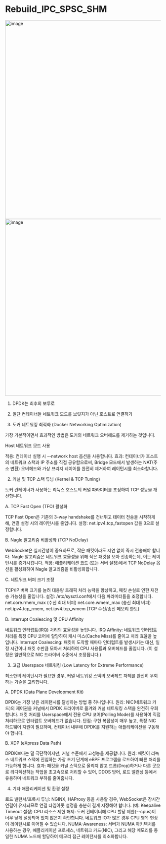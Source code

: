 # Rebuild_IPC_SPSC_SHM

<img width="801" height="641" alt="image" src="https://github.com/user-attachments/assets/768caa0f-9ec5-41ac-8f83-fcd7e7b895ea" />

<img width="1012" height="570" alt="image" src="https://github.com/user-attachments/assets/3db73e45-cbb4-4e7e-94e6-847f300b60e7" />


1. DPDK는 최후의 보루로
2. 일단 컨테이너들 네트워크 모드를 브릿지가 아닌 호스트로 연결하기
   

1. 도커 네트워킹 최적화 (Docker Networking Optimization)
 
가장 기본적이면서 효과적인 방법은 도커의 네트워크 오버헤드를 제거하는 것입니다.
 
Host 네트워크 모드 사용
 
적용: 컨테이너 실행 시 --network host 옵션을 사용합니다.
효과: 컨테이너가 호스트의 네트워크 스택과 IP 주소를 직접 공유함으로써, Bridge 모드에서 발생하는 NAT(주소 변환) 오버헤드와 가상 브리지 레이어를 완전히 제거하여 레이턴시를 최소화합니다.
 
2. 커널 및 TCP 스택 튜닝 (Kernel & TCP Tuning)
 
도커 컨테이너가 사용하는 리눅스 호스트의 커널 파라미터를 조정하여 TCP 성능을 개선합니다.
 
A. TCP Fast Open (TFO) 활성화
 
TCP Fast Open은 기존의 3-way handshake를 건너뛰고 데이터 전송을 시작하게 해, 연결 설정 시의 레이턴시를 줄입니다.
설정: net.ipv4.tcp_fastopen 값을 3으로 설정합니다.
 
B. Nagle 알고리즘 비활성화 (TCP NoDelay)
 
WebSocket은 실시간성이 중요하므로, 작은 패킷이라도 지연 없이 즉시 전송해야 합니다. Nagle 알고리즘은 네트워크 효율성을 위해 작은 패킷을 모아 전송하는데, 이는 레이턴시를 증가시킵니다.
적용: 애플리케이션 코드 (또는 서버 설정)에서 TCP NoDelay 옵션을 활성화하여 Nagle 알고리즘을 비활성화합니다.
 
C. 네트워크 버퍼 크기 조정
 
TCP/IP 버퍼 크기를 늘려 대용량 트래픽 처리 능력을 향상하고, 패킷 손실로 인한 재전송 가능성을 줄입니다.
설정: /etc/sysctl.conf에서 다음 파라미터들을 조정합니다.
net.core.rmem_max (수신 최대 버퍼)
net.core.wmem_max (송신 최대 버퍼)
net.ipv4.tcp_rmem, net.ipv4.tcp_wmem (TCP 수신/송신 메모리 한도)
 
D. Interrupt Coalescing 및 CPU Affinity
 
네트워크 인터럽트(IRQ) 처리의 효율성을 높입니다.
IRQ Affinity: 네트워크 인터럽트 처리를 특정 CPU 코어에 할당하여 캐시 미스(Cache Miss)를 줄이고 처리 효율을 높입니다.
Interrupt Coalescing: 패킷이 도착할 때마다 인터럽트를 발생시키는 대신, 일정 시간이나 패킷 수만큼 모아서 처리하여 CPU 사용률과 오버헤드를 줄입니다. (이 설정은 일반적으로 NIC 드라이버 수준에서 조정됩니다.)
 
3. 고급 Userspace 네트워킹 (Low Latency for Extreme Performance)
 
최소한의 레이턴시가 필요한 경우, 커널 네트워킹 스택의 오버헤드 자체를 완전히 우회하는 기술을 고려합니다.
 
A. DPDK (Data Plane Development Kit)
 
DPDK는 가장 낮은 레이턴시를 달성하는 방법 중 하나입니다.
원리: NIC(네트워크 카드)의 제어권을 커널에서 DPDK 드라이버로 옮겨와 커널 네트워킹 스택을 완전히 우회합니다. 패킷 처리를 Userspace에서 전용 CPU 코어(Polling Mode)를 사용하여 직접 처리하므로 인터럽트 오버헤드가 없습니다.
단점: 구현 복잡성이 매우 높고, 특정 NIC 하드웨어 지원이 필요하며, 컨테이너 내부에 DPDK를 지원하는 애플리케이션을 구동해야 합니다.
 
B. XDP (eXpress Data Path)
 
DPDK보다는 덜 극단적이지만, 커널 수준에서 고성능을 제공합니다.
원리: 패킷이 리눅스 네트워크 스택에 진입하는 가장 초기 단계에 eBPF 프로그램을 로드하여 빠른 처리를 가능하게 합니다.
효과: 패킷을 커널 스택으로 올리지 않고 드롭(Drop)하거나 다른 곳으로 리디렉션하는 작업을 초고속으로 처리할 수 있어, DDOS 방어, 로드 밸런싱 등에서 유용하며 네트워크 부하를 줄여줍니다.
 
4. 기타 애플리케이션 및 환경 설정
 
로드 밸런서/프록시 튜닝: NGINX, HAProxy 등을 사용할 경우, WebSocket은 장시간 연결이 유지되므로 연결 타임아웃 설정을 충분히 길게 지정해야 합니다. (예: Keepalive Timeout 설정)
CPU 리소스 제한 해제: 도커 컨테이너에 CPU 할당 제한(--cpus)이 너무 낮게 설정되어 있지 않은지 확인합니다. 네트워크 IO가 많은 경우 CPU 병목 현상이 레이턴시로 이어질 수 있습니다.
NUMA-Awareness: 서버가 NUMA 아키텍처를 사용하는 경우, 애플리케이션 프로세스, 네트워크 카드(NIC), 그리고 해당 메모리를 동일한 NUMA 노드에 할당하여 메모리 접근 레이턴시를 최소화합니다.
